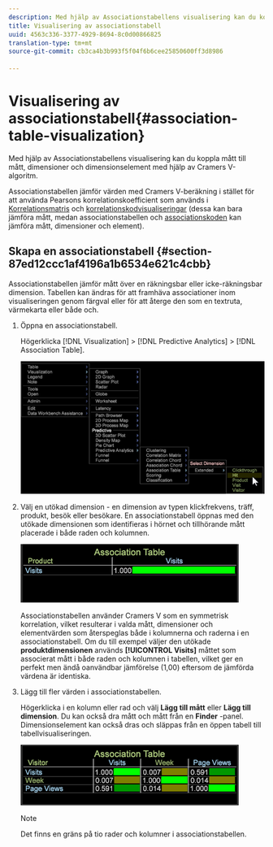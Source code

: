 ```yaml
---
description: Med hjälp av Associationstabellens visualisering kan du koppla mått till mått, dimensioner och dimensionselement med hjälp av Cramers V-algoritm.
title: Visualisering av associationstabell
uuid: 4563c336-3377-4929-8694-8c0d00866825
translation-type: tm+mt
source-git-commit: cb3ca4b3b993f5f04f6b6cee25850600ff3d8986

---
```



# Visualisering av associationstabell{#association-table-visualization}

Med hjälp av Associationstabellens visualisering kan du koppla mått till mått, dimensioner och dimensionselement med hjälp av Cramers V-algoritm.

Associationstabellen jämför värden med Cramers V-beräkning i stället för att använda Pearsons korrelationskoefficient som används i [Korrelationsmatris](https://docs.adobe.com/content/help/en/data-workbench/using/client/analysis-visualizations/correlation-analysis/c-correlation-analysis.html) och [korrelationskodvisualiseringar](https://docs.adobe.com/content/help/en/data-workbench/using/client/analysis-visualizations/c-chord-visualization.html) (dessa kan bara jämföra mått, medan associationstabellen och [associationskoden](../../../home/c-get-started/c-analysis-vis/associations-chord.md#concept-51d0bda998474dd5946cc2a9b8393445) kan jämföra mått, dimensioner och element).

## Skapa en associationstabell {#section-87ed12ccc1af4196a1b6534e621c4cbb}

Associationstabellen jämför mått över en räkningsbar eller icke-räkningsbar dimension. Tabellen kan ändras för att framhäva associationer inom visualiseringen genom färgval eller för att återge den som en textruta, värmekarta eller både och.

1. Öppna en associationstabell.

   Högerklicka [!DNL Visualization] > [!DNL Predictive Analytics] > [!DNL Association Table].

   ![](assets/association_table.png)

1. Välj en utökad dimension - en dimension av typen klickfrekvens, träff, produkt, besök eller besökare. En associationstabell öppnas med den utökade dimensionen som identifieras i hörnet och tillhörande mått placerade i både raden och kolumnen.

   ![](assets/association_table1.png)

   Associationstabellen använder Cramers V som en symmetrisk korrelation, vilket resulterar i valda mått, dimensioner och elementvärden som återspeglas både i kolumnerna och raderna i en associationstabell. Om du till exempel väljer den utökade **produktdimensionen** används **[!UICONTROL Visits]** måttet som associerat mått i både raden och kolumnen i tabellen, vilket ger en perfekt men ändå oanvändbar jämförelse (1,00) eftersom de jämförda värdena är identiska.

1. Lägg till fler värden i associationstabellen.

   Högerklicka i en kolumn eller rad och välj **Lägg till mått** eller **Lägg till dimension**. Du kan också dra mått och mått från en **Finder** -panel. Dimensionselement kan också dras och släppas från en öppen tabell till tabellvisualiseringen.

   ![](assets/association_table2.png)

   >[!NOTE]
   >
   >Det finns en gräns på tio rader och kolumner i associationstabellen.

